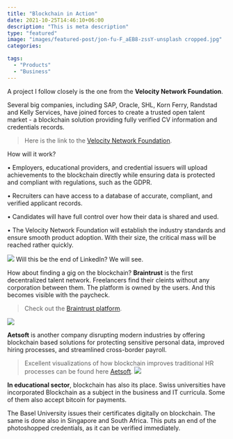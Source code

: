 ```yaml
---
title: "Blockchain in Action"
date: 2021-10-25T14:46:10+06:00
description: "This is meta description"
type: "featured"
image: "images/featured-post/jon-fu-F_aEB8-zssY-unsplash cropped.jpg"
categories: 

tags:
  - "Products"
  - "Business"
---
```



A project I follow closely is the one from the **Velocity Network Foundation**.

Several big companies, including SAP, Oracle, SHL, Korn Ferry, Randstad and Kelly Services, have joined forces to create a trusted open talent market - a blockchain solution providing fully verified CV information and credentials records.  



> Here is the link to the [Velocity Network Foundation](https://www.velocitynetwork.foundation).


How will it work? 

•	Employers, educational providers, and credential issuers will upload achievements to the blockchain directly while ensuring data is protected and compliant with regulations, such as the GDPR.

•	Recruiters can have access to a database of accurate, compliant, and verified applicant records.

•	Candidates will have full control over how their data is shared and used.  

•	The Velocity Network Foundation will establish the industry standards and ensure smooth product adoption. With their size, the critical mass will be reached rather quickly.

![](../images/post-img.jpg)
Will this be the end of LinkedIn? We will see. 

How about finding a gig on the blockchain? **Braintrust** is the first decentralized talent network. Freelancers find their cleints without any corporation between them. The platform is owned by the users. And this becomes visible with the paycheck.

>  Check out the [Braintrust platform](https://www.usebraintrust.com/).

![](../images/post-img.jpg)


**Aetsoft** is another company disrupting modern industries by offering blockchain based solutions for protecting sensitive personal data, improved hiring processes, and streamlined cross-border payroll. 

> Excellent visualizations of how blockchain improves traditional HR processes can be found here [Aetsoft](https://aetsoft.net/solutions/blockchain-hr/).
![](../images/post-img.jpg)

**In educational sector**, blockchain has also its place. Swiss universities have incorporated Blockchain as a subject in the business and IT curricula. Some of them also accept bitcoin for payments.  

The Basel University issues their certificates digitally on blockchain. The same is done also in Singapore and South Africa. This puts an end of the photoshopped credentials, as it can be verified immediately. 
